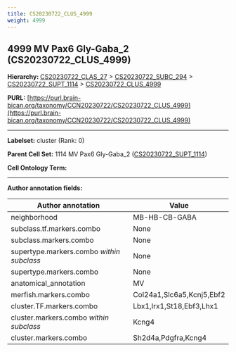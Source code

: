 ```yaml
---
title: CS20230722_CLUS_4999
weight: 4999
---
```

## 4999 MV Pax6 Gly-Gaba_2 (CS20230722_CLUS_4999)
<b>Hierarchy: </b>
[CS20230722_CLAS_27](../CS20230722_CLAS_27) >
[CS20230722_SUBC_294](../CS20230722_SUBC_294) >
[CS20230722_SUPT_1114](../CS20230722_SUPT_1114) >
[CS20230722_CLUS_4999](../CS20230722_CLUS_4999)

**PURL:** [https://purl.brain-bican.org/taxonomy/CCN20230722/CS20230722_CLUS_4999](https://purl.brain-bican.org/taxonomy/CCN20230722/CS20230722_CLUS_4999)

---


**Labelset:** cluster (Rank: 0)

**Parent Cell Set:** 1114 MV Pax6 Gly-Gaba_2 ([CS20230722_SUPT_1114](../CS20230722_SUPT_1114))



**Cell Ontology Term:** 

[MARKER GENES.]: #


---

[TRANSFERRED ANNOTATIONS.]: #


[AUTHOR ANNOTATION FIELDS.]: #


**Author annotation fields:**

| Author annotation | Value |
|-------------------|-------|
|neighborhood|MB-HB-CB-GABA|
|subclass.tf.markers.combo|None|
|subclass.markers.combo|None|
|supertype.markers.combo _within subclass_|None|
|supertype.markers.combo|None|
|anatomical_annotation|MV|
|merfish.markers.combo|Col24a1,Slc6a5,Kcnj5,Ebf2|
|cluster.TF.markers.combo|Lbx1,Irx1,St18,Ebf3,Lhx1|
|cluster.markers.combo _within subclass_|Kcng4|
|cluster.markers.combo|Sh2d4a,Pdgfra,Kcng4|
